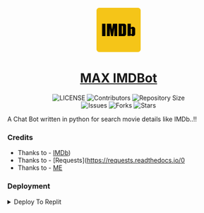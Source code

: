 <p align="center">
<img style="width:100px; height:100px;" src="IMDb Logo.png" alt="MAX-IMDBot Logo">
</p>

<h1 align="center">
<a href="https://github.com/MAXPy-IND/MAX-IMDBot">MAX IMDBot</a>
</h1>

<p align="center">
    <img src="https://img.shields.io/github/license/MAXPy-IND/MAX-IMDBot?style=for-the-badge&logo=appveyor" alt="LICENSE">
    <img src="https://img.shields.io/github/contributors/MAXPy-IND/MAX-IMDBot?style=for-the-badge&logo=appveyor" alt="Contributors">
    <img src="https://img.shields.io/github/repo-size/MAXPy-IND/MAX-IMDBot?style=for-the-badge&logo=appveyor" alt="Repository Size"> <br>
    <img src="https://img.shields.io/github/issues/MAXPy-IND/MAX-IMDBot?style=for-the-badge&logo=appveyor" alt="Issues">
    <img src="https://img.shields.io/github/forks/MAXPy-IND/MAX-IMDBot?style=for-the-badge&logo=appveyor" alt="Forks">
    <img src="https://img.shields.io/github/stars/MAXPy-IND/MAX-IMDBot?style=for-the-badge&logo=appveyor" alt="Stars">
</p>

A Chat Bot written in python for search movie details like IMDb..!!


### Credits

- Thanks to - [IMDb](http://www.imdb.com/))
- Thanks to - [Requests](https://requests.readthedocs.io/0
- Thanks to - [ME](https://github.com/MAXPy-IND)


### Deployment

<details><summary>Deploy To Replit</summary>
<p>
<br>
<a href="https://heroku.com/deploy?template=https://github.com/PR0FESS0R-99/Midukki-RoBoT">
  <img style="width:100px; height:100px;" src="Replit.png" alt="Deploy">
</a>
</p>
</details>

